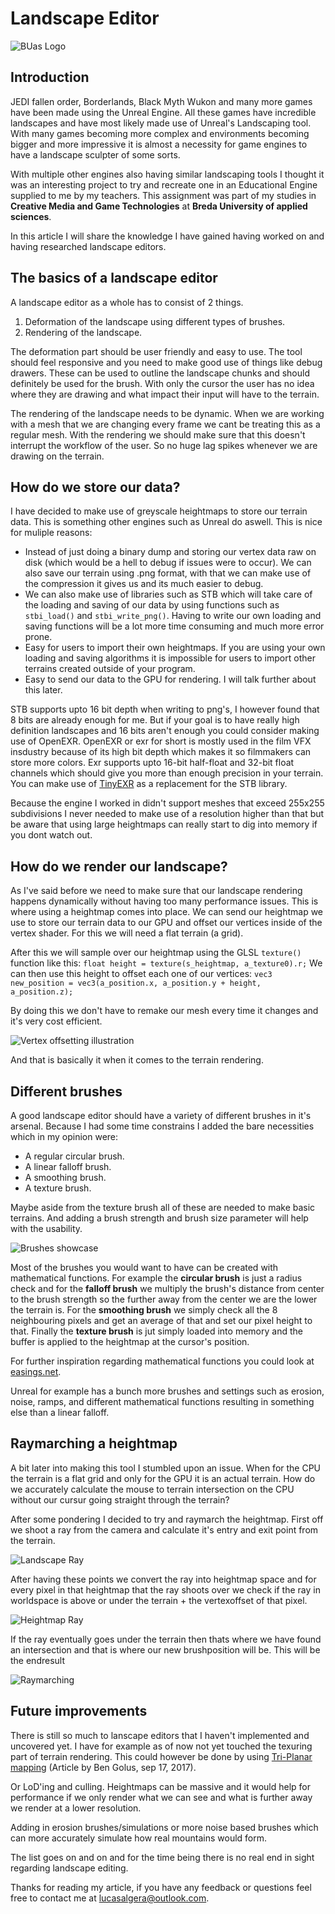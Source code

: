 # Landscape Editor

![BUas Logo](/assets/images/logo.png)

## Introduction

JEDI fallen order, Borderlands, Black Myth Wukon and many more games have been made using the Unreal Engine. All these games have incredible landscapes and have most likely made use of Unreal's Landscaping tool. With many games becoming more complex and environments becoming bigger and more impressive it is almost a necessity for game engines to have a landscape sculpter of some sorts. 

With multiple other engines also having similar landscaping tools I thought it was an interesting project to try and recreate one in an Educational Engine supplied to me by my teachers. This assignment was part of my studies in **Creative Media and Game Technologies** at **Breda University of applied sciences**.

In this article I will share the knowledge I have gained having worked on and having researched landscape editors. 


## The basics of a landscape editor

A landscape editor as a whole has to consist of 2 things. 
1. Deformation of the landscape using different types of brushes. 
2. Rendering of the landscape. 

The deformation part should be user friendly and easy to use. The tool should feel responsive and you need to make good use of things like debug drawers. These can be used to outline the landscape chunks and should definitely be used for the brush. With only the cursor the user has no idea where they are drawing and what impact their input will have to the terrain. 

The rendering of the landscape needs to be dynamic. When we are working with a mesh that we are changing every frame we cant be treating this as a regular mesh. With the rendering we should make sure that this doesn't interrupt the workflow of the user. So no huge lag spikes whenever we are drawing on the terrain. 

## How do we store our data?

I have decided to make use of greyscale heightmaps to store our terrain data. This is something other engines such as Unreal do aswell. This is nice for muliple reasons: 
- Instead of just doing a binary dump and storing our vertex data raw on disk (which would be a hell to debug if issues were to occur). We can also save our terrain using .png format, with that we can make use of the compression it gives us and its much easier to debug. 
- We can also make use of libraries such as STB which will take care of the loading and saving of our data by using functions such as `stbi_load()` and `stbi_write_png()`. Having to write our own loading and saving functions will be a lot more time consuming and much more error prone. 
- Easy for users to import their own heightmaps. If you are using your own loading and saving algorithms it is impossible for users to import other terrains created outside of your program. 
- Easy to send our data to the GPU for rendering. I will talk further about this later. 

STB supports upto 16 bit depth when writing to png's, I however found that 8 bits are already enough for me. But if your goal is to have really high definition landscapes and 16 bits aren't enough you could consider making use of OpenEXR. OpenEXR or exr for short is mostly used in the film VFX insdustry because of its high bit depth which makes it so filmmakers can store more colors. Exr supports upto 16-bit half-float and 32-bit float channels which should give you more than enough precision in your terrain. You can make use of [TinyEXR](https://github.com/syoyo/tinyexr) as a replacement for the STB library.

Because the engine I worked in didn't support meshes that exceed 255x255 subdivisions I never needed to make use of a resolution higher than that but be aware that using large heightmaps can really start to dig into memory if you dont watch out. 

## How do we render our landscape?

As I've said before we need to make sure that our landscape rendering happens dynamically without having too many performance issues. This is where using a heightmap comes into place. We can send our heightmap we use to store our terrain data to our GPU and offset our vertices inside of the vertex shader. For this we will need a flat terrain (a grid). 

After this we will sample over our heightmap using the GLSL `texture()` function like this: 
`float height = texture(s_heightmap, a_texture0).r;`
We can then use this height to offset each one of our vertices: 
`vec3 new_position = vec3(a_position.x, a_position.y + height, a_position.z);`

By doing this we don't have to remake our mesh every time it changes and it's very cost efficient. 

![Vertex offsetting illustration](/assets/images/VertexShaderHeightmap.png)

And that is basically it when it comes to the terrain rendering. 

## Different brushes

A good landscape editor should have a variety of different brushes in it's arsenal. Because I had some time constrains I added the bare necessities which in my opinion were:
- A regular circular brush. 
- A linear falloff brush. 
- A smoothing brush. 
- A texture brush. 

Maybe aside from the texture brush all of these are needed to make basic terrains. And adding a brush strength and brush size parameter will help with the usability. 

![Brushes showcase](/assets/images/BrushTypes.png)

Most of the brushes you would want to have can be created with mathematical functions. 
For example the **circular brush** is just a radius check and for the **falloff brush** we multiply the brush's distance from center to the brush strength so the further away from the center we are the lower the terrain is. 
For the **smoothing brush** we simply check all the 8 neighbouring pixels and get an average of that and set our pixel height to that. 
Finally the **texture brush** is jut simply loaded into memory and the buffer is applied to the heightmap at the cursor's position. 

For further inspiration regarding mathematical functions you could look at [easings.net](https://easings.net/).

Unreal for example has a bunch more brushes and settings such as erosion, noise, ramps, and different mathematical functions resulting in something else than a linear falloff. 

## Raymarching a heightmap

A bit later into making this tool I stumbled upon an issue. When for the CPU the terrain is a flat grid and only for the GPU it is an actual terrain. How do we accurately calculate the mouse to terrain intersection on the CPU without our cursur going straight through the terrain? 

After some pondering I decided to try and raymarch the heightmap. 
First off we shoot a ray from the camera and calculate it's entry and exit point from the terrain. 

![Landscape Ray](/assets/images/LandscapeRay.png)

After having these points we convert the ray into heightmap space and for every pixel in that heightmap that the ray shoots over we check if the ray in worldspace is above or under the terrain + the vertexoffset of that pixel. 

![Heightmap Ray](/assets/images/HeightmapRay.gif)

If the ray eventually goes under the terrain then thats where we have found an intersection and that is where our new brushposition will be. This will be the endresult

![Raymarching](/assets/images/RayMarching.gif)


## Future improvements

There is still so much to lanscape editors that I haven't implemented and uncovered yet. I have for example as of now not yet touched the texuring part of terrain rendering. This could however be done by using [Tri-Planar mapping](https://bgolus.medium.com/normal-mapping-for-a-triplanar-shader-10bf39dca05a) (Article by Ben Golus, sep 17, 2017). 

Or LoD'ing and culling. Heightmaps can be massive and it would help for performance if we only render what we can see and what is further away we render at a lower resolution. 

Adding in erosion brushes/simulations or more noise based brushes which can more accurately simulate how real mountains would form. 

The list goes on and on and for the time being there is no real end in sight regarding landscape editing. 

Thanks for reading my article, if you have any feedback or questions feel free to contact me at [lucasalgera@outlook.com](lucasalgera@outlook.com). 
